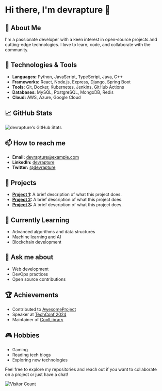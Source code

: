 # Hi there, I'm devrapture 👋

## 🌟 About Me
I'm a passionate developer with a keen interest in open-source projects and cutting-edge technologies. I love to learn, code, and collaborate with the community.

## 🔧 Technologies & Tools
- **Languages:** Python, JavaScript, TypeScript, Java, C++
- **Frameworks:** React, Node.js, Express, Django, Spring Boot
- **Tools:** Git, Docker, Kubernetes, Jenkins, GitHub Actions
- **Databases:** MySQL, PostgreSQL, MongoDB, Redis
- **Cloud:** AWS, Azure, Google Cloud

## 📈 GitHub Stats
![devrapture's GitHub Stats](https://github-readme-stats.vercel.app/api?username=devrapture&show_icons=true&theme=radical)

## 📫 How to reach me
- **Email:** devrapture@example.com
- **LinkedIn:** [devrapture](https://linkedin.com/in/devrapture)
- **Twitter:** [@devrapture](https://twitter.com/devrapture)

## 🚀 Projects
- **[Project 1](https://github.com/devrapture/project1):** A brief description of what this project does.
- **[Project 2](https://github.com/devrapture/project2):** A brief description of what this project does.
- **[Project 3](https://github.com/devrapture/project3):** A brief description of what this project does.

## 🌱 Currently Learning
- Advanced algorithms and data structures
- Machine learning and AI
- Blockchain development

## 💬 Ask me about
- Web development
- DevOps practices
- Open source contributions

## 🏆 Achievements
- Contributed to [AwesomeProject](https://github.com/awesomeproject)
- Speaker at [TechConf 2024](https://techconf.com)
- Maintainer of [CoolLibrary](https://github.com/devrapture/coollibrary)

## 🎮 Hobbies
- Gaming
- Reading tech blogs
- Exploring new technologies

Feel free to explore my repositories and reach out if you want to collaborate on a project or just have a chat!

![Visitor Count](https://visitor-badge.laobi.icu/badge?page_id=devrapture.devrapture)
